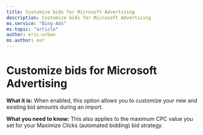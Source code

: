 ```yaml
---
title: Customize bids for Microsoft Advertising
description: Customize bids for Microsoft Advertising
ms.service: "Bing-Ads"
ms.topic: "article"
author: eric-urban
ms.author: eur
---
```


# Customize bids for Microsoft Advertising

**What it is:**  When enabled, this option allows you to customize your new and existing bid amounts during an import.

**What you need to know:**  This also applies to the maximum CPC value you set for your Maximize Clicks (automated bidding) bid strategy.


